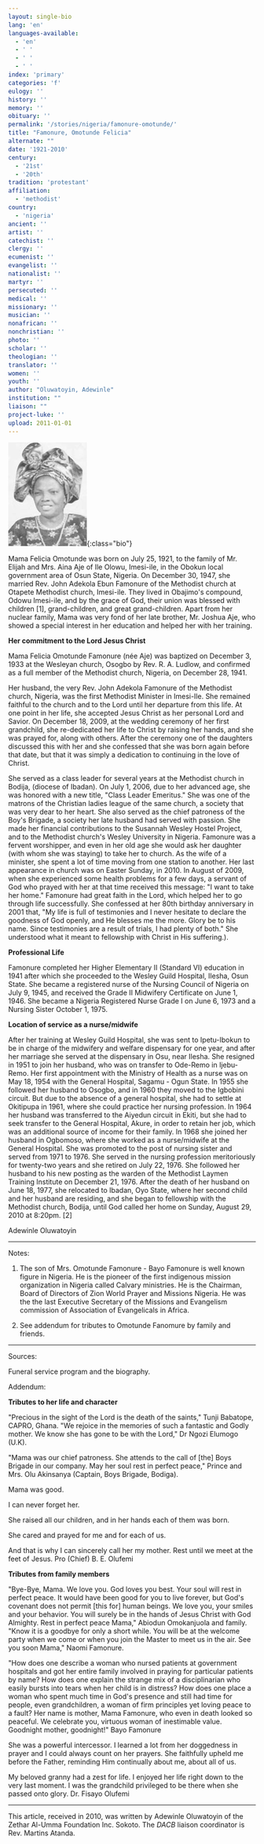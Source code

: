 ```yaml
---
layout: single-bio
lang: 'en'
languages-available:
  - 'en'
  - ' '
  - ' '
  - ' '
index: 'primary'
categories: 'f'
eulogy: ''
history: ''
memory: ''
obituary: ''
permalink: '/stories/nigeria/famonure-omotunde/'
title: "Famonure, Omotunde Felicia"
alternate: ""
date: '1921-2010'
century:
  - '21st'
  - '20th'
tradition: 'protestant'
affiliation:
  - 'methodist'
country:
  - 'nigeria'
ancient: ''
artist: ''
catechist: ''
clergy: ''
ecumenist: ''
evangelist: ''
nationalist: ''
martyr: ''
persecuted: ''
medical: ''
missionary: ''
musician: ''
nonafrican: ''
nonchristian: ''
photo: ''
scholar: ''
theologian: ''
translator: ''
women: ''
youth: ''
author: "Oluwatoyin, Adewinle"
institution: ""
liaison: ""
project-luke: ''
upload: 2011-01-01
---
```


![Omotunde Famonure](/images/bio-pics/nigeria/famonure-omotunde/famonure-omotunde-small.jpg){:class="bio"}

Mama Felicia Omotunde was born on July 25, 1921, to the family of Mr. Elijah and Mrs. Aina Aje of Ile Olowu, Imesi-ile, in the Obokun local government area of Osun State, Nigeria. On December 30, 1947, she married Rev. John Adekola Ebun Famonure of the Methodist church at Otapete Methodist church, Imesi-ile. They lived in Obajimo's compound, Odowu Imesi-ile, and by the grace of God, their union was blessed with children [1], grand-children, and great grand-children. Apart from her nuclear family, Mama was very fond of her late brother, Mr. Joshua Aje, who showed a special interest in her education and helped her with her training.

**Her commitment to the Lord Jesus Christ**

Mama Felicia Omotunde Famonure (née Aje) was baptized on December 3, 1933 at the Wesleyan church, Osogbo by Rev. R. A. Ludlow, and confirmed as a full member of the Methodist church, Nigeria, on December 28, 1941.

Her husband, the very Rev. John Adekola Famonure of the Methodist church, Nigeria, was the first Methodist Minister in Imesi-Ile. She remained faithful to the church and to the Lord until her departure from this life. At one point in her life, she accepted Jesus Christ as her personal Lord and Savior. On December 18, 2009, at the wedding ceremony of her first grandchild, she re-dedicated her life to Christ by raising her hands, and she was prayed for, along with others. After the ceremony one of the daughters discussed this with her and she confessed that she was born again before that date, but that it was simply a dedication to continuing in the love of Christ.

She served as a class leader for several years at the Methodist church in Bodija, (diocese of Ibadan).  On July 1, 2006, due to her advanced age, she was honored with a new title, "Class Leader Emeritus." She was one of the matrons of the Christian ladies league of the same church, a society that was very dear to her heart. She also served as the chief patroness of the Boy's Brigade, a society her late husband had served with passion. She made her financial contributions to the Susannah Wesley Hostel Project, and to the Methodist church's Wesley University in Nigeria. Famonure was a fervent worshipper, and even in her old age she would ask her daughter (with whom she was staying) to take her to church. As the wife of a minister, she spent a lot of time moving from one station to another. Her last appearance in church was on Easter Sunday, in 2010. In August of 2009, when she experienced some health problems for a few days, a servant of God who prayed with her at that time received this message: "I want to take her home." Famonure had great faith in the Lord, which helped her to go through life successfully. She confessed at her 80th birthday anniversary in 2001 that, "My life is full of testimonies and I never hesitate to declare the goodness of God openly, and He blesses me the more. Glory be to his name. Since testimonies are a result of trials, I had plenty of both." She understood what it meant to fellowship with Christ in His suffering.).

**Professional Life**

Famonure completed her Higher Elementary II (Standard VI) education in 1941 after which she proceeded to the Wesley Guild Hospital, Ilesha, Osun State.  She became a registered nurse of the Nursing Council of Nigeria on July 9, 1945, and received the Grade II Midwifery Certificate on June 1, 1946. She became a Nigeria Registered Nurse Grade I on June 6, 1973 and a Nursing Sister October 1, 1975.

**Location of service as a nurse/midwife**

After her training at Wesley Guild Hospital, she was sent to Ipetu-Ibokun to be in charge of the midwifery and welfare dispensary for one year, and after her marriage she served at the dispensary in Osu, near Ilesha. She resigned in 1951 to join her husband, who was on transfer to Ode-Remo in Ijebu-Remo. Her first appointment with the Ministry of Health as a nurse was on May 18, 1954 with the General Hospital, Sagamu - Ogun State. In 1955 she followed her husband to Osogbo, and in 1960 they moved to the Igbobini circuit. But due to the absence of a general hospital, she had to settle at Okitipupa in 1961, where she could practice her nursing profession. In 1964 her husband was transferred to the Aiyedun circuit in Ekiti, but she had to seek transfer to the General Hospital, Akure, in order to retain her job, which was an additional source of income for their family. In 1968 she joined her husband in Ogbomoso, where she worked as a nurse/midwife at the General Hospital. She was promoted to the post of nursing sister and served from 1971 to 1976. She served in the nursing profession meritoriously for twenty-two years and she retired on July 22, 1976. She followed her husband to his new posting as the warden of the Methodist Laymen Training Institute on December 21, 1976. After the death of her husband on June 18, 1977, she relocated to Ibadan, Oyo State, where her second child and her husband are residing, and she began to fellowship with the Methodist church, Bodija, until God called her home on Sunday, August 29, 2010 at 8:20pm. [2]

Adewinle Oluwatoyin

---

Notes:

1. The son of Mrs. Omotunde Famonure - Bayo Famonure is well known figure in Nigeria. He is the pioneer of the first indigenous mission organization in Nigeria called Calvary ministries. He is the Chairman, Board of Directors of Zion World Prayer and Missions Nigeria. He was the the last Executive Secretary of the Missions and Evangelism commission of Association of Evangelicals in Africa.

2. See addendum for tributes to Omotunde Fanomure by family and friends.

---

Sources:

Funeral service program and the biography.

Addendum:

**Tributes to her life and character**

"Precious in the sight of the Lord is the death of the saints," Tunji Babatope, CAPRO, Ghana.  "We rejoice in the memories of such a fantastic and Godly mother. We know she has gone to be with the Lord," Dr Ngozi Elumogo (U.K).

"Mama was our chief patroness. She attends to the call of [the] Boys Brigade in our company. May her soul rest in perfect peace," Prince and Mrs. Olu Akinsanya (Captain, Boys Brigade, Bodiga).

Mama was good.

I can never forget her.

She raised all our children, and in her hands each of them was born.

She cared and prayed for me and for each of us.

And that is why I can sincerely call her my mother.  Rest until we meet at the feet of Jesus. Pro (Chief) B. E. Olufemi

**Tributes from family members**

"Bye-Bye, Mama. We love you. God loves you best. Your soul will rest in perfect peace. It would have been good for you to live forever, but God's covenant does not permit [this for] human beings. We love you, your smiles and your behavior.  You will surely be in the hands of Jesus Christ with God Almighty. Rest in perfect peace Mama," Abiodun Omokanjuola and family.  "Know it is a goodbye for only a short while. You will be at the welcome party when we come or when you join the Master to meet us in the air. See you soon Mama," Naomi Famonure.

"How does one describe a woman who nursed patients at government hospitals and got her entire family involved in praying for particular patients by name? How does one explain the strange mix of a disciplinarian who easily bursts into tears when her child is in distress? How does one place a woman who spent much time in God's presence and still had time for people, even grandchildren, a woman of firm principles yet loving peace to a fault? Her name is mother, Mama Famonure, who even in death looked so peaceful. We celebrate you, virtuous woman of inestimable value. Goodnight mother, goodnight!" Bayo Famonure

She was a powerful intercessor.  I learned a lot from her doggedness in prayer and I could always count on her prayers. She faithfully upheld me before the Father, reminding Him continually about me, about all of us.

My beloved granny had a zest for life. I enjoyed her life right down to the very last moment. I was the grandchild privileged to be there when she passed onto glory. Dr. Fisayo Olufemi

---

This article, received in 2010, was written by Adewinle Oluwatoyin of the Zethar Al-Umma Foundation Inc. Sokoto. The *DACB* liaison coordinator is Rev. Martins Atanda.